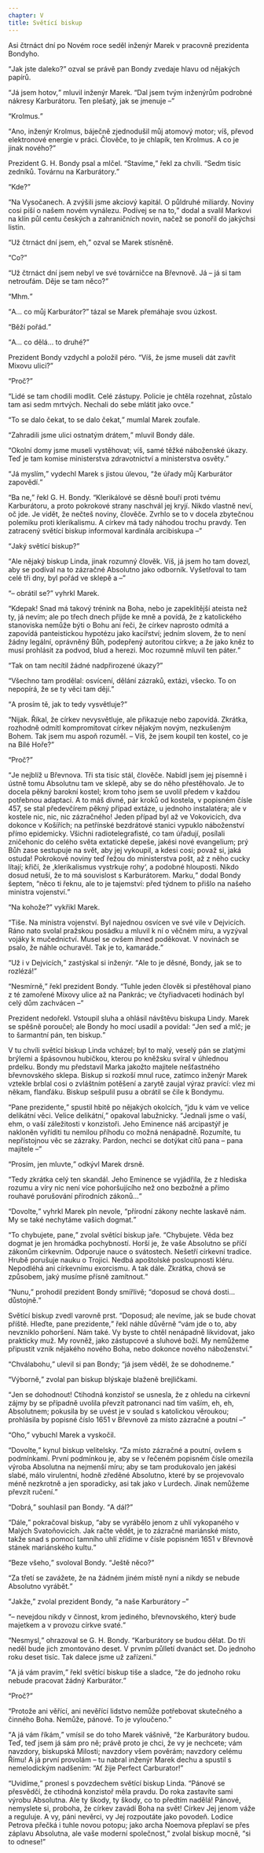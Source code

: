 ```yaml
---
chapter: V
title: Světící biskup
---
```


Asi čtrnáct dní po Novém roce seděl inženýr Marek v pracovně prezidenta Bondyho.

<q>Jak jste daleko?</q>
ozval se právě pan Bondy zvedaje hlavu od nějakých papírů.

<q>Já jsem hotov,</q> mluvil inženýr Marek.
<q>Dal jsem tvým inženýrům podrobné nákresy Karburátoru.
Ten plešatý, jak se jmenuje –</q>

<q>Krolmus.</q>

<q>Ano, inženýr Krolmus, báječně zjednodušil můj atomový motor; víš, převod elektronové energie v práci.
Člověče, to je chlapík, ten Krolmus.
A co je jinak nového?</q>

Prezident G. H. Bondy psal a mlčel.
<q>Stavíme,</q> řekl za chvíli.
<q>Sedm tisíc zedníků.
Továrnu na Karburátory.</q>

<q>Kde?</q>

<q>Na Vysočanech.
A zvýšili jsme akciový kapitál.
O půldruhé miliardy.
Noviny cosi píší o našem novém vynálezu.
Podívej se na to,</q> dodal a svalil Markovi na klín půl centu českých a zahraničních novin, načež se ponořil do jakýchsi listin.

<q>Už čtrnáct dní jsem, eh,</q> ozval se Marek stísněně.

<q>Co?</q>

<q>Už čtrnáct dní jsem nebyl ve své továrničce na Břevnově.
Já – já si tam netroufám.
Děje se tam něco?</q>

<q>Mhm.</q>

<q>A… co můj Karburátor?</q>
tázal se Marek přemáhaje svou úzkost.

<q>Běží pořád.</q>

<q>A… co dělá… to druhé?</q>

Prezident Bondy vzdychl a položil péro.
<q>Víš, že jsme museli dát zavřít Mixovu ulici?</q>

<q>Proč?</q>

<q>Lidé se tam chodili modlit.
Celé zástupy.
Policie je chtěla rozehnat, zůstalo tam asi sedm mrtvých.
Nechali do sebe mlátit jako ovce.</q>

<q>To se dalo čekat, to se dalo čekat,</q> mumlal Marek zoufale.

<q>Zahradili jsme ulici ostnatým drátem,</q> mluvil Bondy dále.

<q>Okolní domy jsme museli vystěhovat; víš, samé těžké náboženské úkazy.
Teď je tam komise ministerstva zdravotnictví a ministerstva osvěty.</q>

<q>Já myslím,</q> vydechl Marek s jistou úlevou, <q>že úřady můj Karburátor zapovědí.</q>

<q>Ba ne,</q> řekl G. H. Bondy.
<q>Klerikálové se děsně bouří proti tvému Karburátoru, a proto pokrokové strany naschvál jej kryjí.
Nikdo vlastně neví, oč jde.
Je vidět, že nečteš noviny, člověče.
Zvrhlo se to v docela zbytečnou polemiku proti klerikalismu.
A církev má tady náhodou trochu pravdy.
Ten zatracený světící biskup informoval kardinála arcibiskupa –</q>

<q>Jaký světící biskup?</q>

<q>Ale nějaký biskup Linda, jinak rozumný člověk.
Víš, já jsem ho tam dovezl, aby se podíval na to zázračné Absolutno jako odborník.
Vyšetřoval to tam celé tři dny, byl pořád ve sklepě a –</q>

<q>– obrátil se?</q>
vyhrkl Marek.

<q>Kdepak!
Snad má takový trénink na Boha, nebo je zapeklitější ateista než ty, já nevím; ale po třech dnech přijde ke mně a povídá, že z katolického stanoviska nemůže býti o Bohu ani řeči, že církev naprosto odmítá a zapovídá panteistickou hypotézu jako kacířství; jedním slovem, že to není žádny legální, oprávněný Bůh, podepřený autoritou církve; a že jako kněz to musí prohlásit za podvod, blud a herezi.
Moc rozumně mluvil ten páter.</q>

<q>Tak on tam necítil žádné nadpřirozené úkazy?</q>

<q>Všechno tam prodělal: osvícení, dělání zázraků, extázi, všecko.
To on nepopírá, že se ty věci tam dějí.</q>

<q>A prosím tě, jak to tedy vysvětluje?</q>

<q>Nijak.
Říkal, že církev nevysvětluje, ale přikazuje nebo zapovídá.
Zkrátka, rozhodně odmítl kompromitovat církev nějakým novým, nezkušeným Bohem.
Tak jsem mu aspoň rozuměl. – Víš, že jsem koupil ten kostel, co je na Bílé Hoře?</q>

<q>Proč?</q>

<q>Je nejblíž u Břevnova.
Tři sta tisíc stál, člověče.
Nabídl jsem jej písemně i ústně tomu Absolutnu tam ve sklepě, aby se do něho přestěhovalo.
Je to docela pěkný barokní kostel; krom toho jsem se uvolil předem v každou potřebnou adaptaci.
A to máš divné, pár kroků od kostela, v popisném čísle 457, se stal předevčírem pěkný případ extáze, u jednoho instalatéra; ale v kostele nic, nic, nic zázračného!
Jeden případ byl až ve Vokovicích, dva dokonce v Košířích; na petřínské bezdrátové stanici vypuklo náboženství přímo epidemicky.
Všichni radiotelegrafisté, co tam úřadují, posílali zničehonic do celého světa extatické depeše, jakési nové evangelium; prý Bůh zase sestupuje na svět, aby jej vykoupil, a kdesi cosi; považ si, jaká ostuda!
Pokrokové noviny teď řežou do ministerstva pošt, až z něho cucky lítají; křičí, že ,klerikalismus vystrkuje rohy‘, a podobné hlouposti.
Nikdo dosud netuší, že to má souvislost s Karburátorem.
Marku,</q> dodal Bondy šeptem, <q>něco ti řeknu, ale to je tajemství: před týdnem to přišlo na našeho ministra vojenství.</q>

<q>Na kohože?</q>
vykřikl Marek.

<q>Tiše.
Na ministra vojenství.
Byl najednou osvícen ve své vile v Dejvicích.
Ráno nato svolal pražskou posádku a mluvil k ní o věčném míru, a vyzýval vojáky k mučednictví.
Musel se ovšem ihned poděkovat.
V novinách se psalo, že náhle ochuravěl.
Tak je to, kamaráde.</q>

<q>Už i v Dejvicích,</q> zastýskal si inženýr.
<q>Ale to je děsné, Bondy, jak se to rozlézá!</q>

<q>Nesmírně,</q> řekl prezident Bondy.
<q>Tuhle jeden člověk si přestěhoval piano z té zamořené Mixovy ulice až na Pankrác; ve čtyřiadvaceti hodinách byl celý dům zachvácen –</q>

Prezident nedořekl.
Vstoupil sluha a ohlásil návštěvu biskupa Lindy.
Marek se spěšně poroučel; ale Bondy ho mocí usadil a povídal:
<q>Jen seď a mlč; je to šarmantní pán, ten biskup.</q>

V tu chvíli světící biskup Linda vcházel; byl to malý, veselý pán se zlatými brýlemi a špásovnou hubičkou, kterou po kněžsku svíral v úhlednou prdelku.
Bondy mu představil Marka jakožto majitele nešťastného břevnovského sklepa.
Biskup si rozkoší mnul ruce, zatímco inženýr Marek vztekle brblal cosi o zvláštním potěšení a zarytě zaujal výraz pravící: vlez mi někam, flanďáku.
Biskup sešpulil pusu a obrátil se čile k Bondymu.

<q>Pane prezidente,</q> spustil hbitě po nějakých okolcích, <q>jdu k vám ve velice delikátní věci.
Velice delikátní,</q> opakoval labužnicky.
<q>Jednali jsme o vaší, ehm, o vaší záležitosti v konzistoři.
Jeho Eminence náš arcipastýř je nakloněn vyříditi tu nemilou příhodu co možná nenápadně.
Rozumíte, tu nepřístojnou věc se zázraky.
Pardon, nechci se dotýkat citů pana – pana majitele
–</q>

<q>Prosím, jen mluvte,</q> odkývl Marek drsně.

<q>Tedy zkrátka celý ten skandál.
Jeho Eminence se vyjádřila, že z hlediska rozumu a víry nic není více pohoršujícího než ono bezbožné a přímo rouhavé porušování přírodních zákonů…</q>

<q>Dovolte,</q> vyhrkl Marek pln nevole, <q>přírodní zákony nechte laskavě nám.
My se také nechytáme vašich dogmat.</q>

<q>To chybujete, pane,</q> zvolal světící biskup jaře.
<q>Chybujete.
Věda bez dogmat je jen hromádka pochybností.
Horší je, že vaše Absolutno se příčí zákonům církevním.
Odporuje nauce o svátostech.
Nešetří církevní tradice.
Hrubě porušuje nauku o Trojici.
Nedbá apoštolské posloupnosti kléru.
Nepodléhá ani církevnímu exorcismu.
A tak dále.
Zkrátka, chová se způsobem, jaký musíme přísně zamítnout.</q>

<q>Nunu,</q> prohodil prezident Bondy smířlivě;
<q>doposud se chová dosti… důstojně.</q>

Světící biskup zvedl varovně prst.
<q>Doposud; ale nevíme, jak se bude chovat příště.
Hleďte, pane prezidente,</q> řekl náhle důvěrně
<q>vám jde o to, aby nevzniklo pohoršení.
Nám také.
Vy byste to chtěl nenápadně likvidovat, jako prakticky muž.
My rovněž, jako zástupcové a sluhové boží.
My nemůžeme připustit vznik nějakého nového Boha, nebo dokonce nového náboženství.</q>

<q>Chválabohu,</q> ulevil si pan Bondy;
<q>já jsem věděl, že se dohodneme.</q>

<q>Výborně,</q> zvolal pan biskup blýskaje blaženě brejličkami.

<q>Jen se dohodnout!
Ctihodná konzistoř se usnesla, že z ohledu na církevní zájmy by se případně uvolila převzít patronanci nad tím vaším, eh, eh, Absolutnem; pokusila by se uvést je v soulad s katolickou věroukou; prohlásila by popisné číslo 1651 v Břevnově za místo zázračné a poutní –</q>

<q>Oho,</q> vybuchl Marek a vyskočil.

<q>Dovolte,</q> kynul biskup velitelsky.
<q>Za místo zázračné a poutní, ovšem s podmínkami.
První podmínkou je, aby se v řečeném popisném čísle omezila výroba Absolutna na nejmenší míru; aby se tam produkovalo jen jakési slabé, málo virulentní, hodně zředěné Absolutno, které by se projevovalo méně nezkrotně a jen sporadicky, asi tak jako v Lurdech.
Jinak nemůžeme převzít ručení.</q>

<q>Dobrá,</q> souhlasil pan Bondy.
<q>A dál?</q>

<q>Dále,</q> pokračoval biskup, <q>aby se vyrábělo jenom z uhlí vykopaného v Malých Svatoňovicích.
Jak račte vědět, je to zázračné mariánské místo, takže snad s pomocí tamního uhlí zřídíme v čísle popisném 1651 v Břevnově stánek mariánského kultu.</q>

<q>Beze všeho,</q> svoloval Bondy.
<q>Ještě něco?</q>

<q>Za třetí se zavážete, že na žádném jiném místě nyní a nikdy se nebude Absolutno vyrábět.</q>

<q>Jakže,</q> zvolal prezident Bondy, <q>a naše Karburátory –</q>

<q>– nevejdou nikdy v činnost, krom jediného, břevnovského, který bude majetkem a v provozu církve svaté.</q>

<q>Nesmysl,</q> ohrazoval se G. H. Bondy.
<q>Karburátory se budou dělat.
Do tří neděl bude jich zmontováno deset.
V prvním půlletí dvanáct set.
Do jednoho roku deset tisíc.
Tak dalece jsme už zařízeni.</q>

<q>A já vám pravím,</q> řekl světící biskup tiše a sladce, <q>že do jednoho roku nebude pracovat žádný Karburátor.</q>

<q>Proč?</q>

<q>Protože ani věřící, ani nevěřící lidstvo nemůže potřebovat skutečného a činného Boha.
Nemůže, pánové.
To je vyloučeno.</q>

<q>A já vám říkám,</q> vmísil se do toho Marek vášnivě, <q>že Karburátory budou.
Teď, teď jsem já sám pro ně; právě proto je chci, že vy je nechcete; vám navzdory, biskupská Milosti; navzdory všem pověrám; navzdory celému Římu!
A já první provolám – tu nabral inženýr Marek dechu a spustil s nemelodickým nadšením: “Ať žije Perfect Carburator!</q>

<q>Uvidíme,</q> pronesl s povzdechem světící biskup Linda.
<q>Pánové se přesvědčí, že ctihodná konzistoř měla pravdu.
Do roka zastavíte sami výrobu Absolutna.
Ale ty škody, ty škody, co to předtím nadělá!
Pánové, nemyslete si, proboha, že církev zavádí Boha na svět!
Církev Jej jenom váže a reguluje.
A vy, páni nevěrci, vy Jej rozpoutáte jako povodeň.
Lodice Petrova přečká i tuhle novou potopu; jako archa Noemova přeplaví se přes záplavu Absolutna, ale vaše moderní společnost,</q> zvolal biskup mocně, <q>si to odnese!</q>
